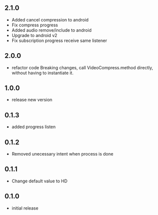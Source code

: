 ## 2.1.0
- Added cancel compression to android 
- Fix compress progress
- Added audio remove/include to android
- Upgrade to android v2
- Fix subscription progress receive same listener
  
## 2.0.0
- refactor code
Breaking changes, call VideoCompress.method directly, without having to instantiate it.

## 1.0.0
- release new version

## 0.1.3
- added progress listen

## 0.1.2
- Removed unecessary intent when process is done

## 0.1.1
- Change default value to HD

## 0.1.0
- initial release